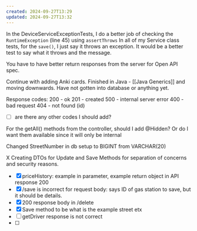 ```yaml
---
created: 2024-09-27T13:29
updated: 2024-09-27T13:32
---
```

In the DeviceServiceExceptionTests, I do a better job of checking the `RuntimeException` (line 45) using `assertThrows`
In all of my Service class tests, for the `save()`, I just say it throws an exception. It would be a better test to say what it throws and the message. 

You have to have better return responses from the server for Open API spec. 

Continue with adding Anki cards. Finished in Java - [[Java Generics]] and moving downwards. Have not gotten into database or anything yet. 

Response codes: 
200 - ok
201 - created 
500 - internal server error
400 - bad request 
404 - not found (id)
- [ ] are there any other codes I should add? 

For the getAll() methods from the controller, should I add @Hidden? Or do I want them available since it will only be internal 

Changed StreetNumber in db setup to BIGINT from VARCHAR(20)

X Creating DTOs for Update and Save Methods for separation of concerns and security reasons. 

- [x] priceHistory: example in parameter, example return object in API response 200 
- [x] /save is incorrect for request body: says ID of gas station to save, but it should be details. 
- [x] 200 response body in /delete
- [x] Save method to be what is the example street etx
- [ ] getDriver response is not correct 
- [ ] 

